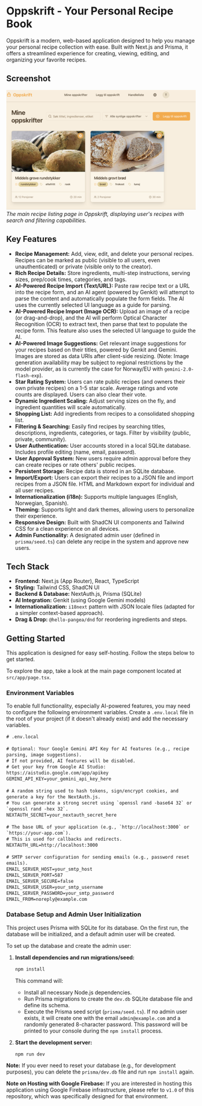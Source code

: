
# Oppskrift - Your Personal Recipe Book

Oppskrift is a modern, web-based application designed to help you manage your personal recipe collection with ease. Built with Next.js and Prisma, it offers a streamlined experience for creating, viewing, editing, and organizing your favorite recipes.

## Screenshot

![Oppskrift application showing a list of recipes including "Middels grove rundstykker" and "Middels grovt brød", with search and filter options visible.](./docs/screenshot.png)
*The main recipe listing page in Oppskrift, displaying user's recipes with search and filtering capabilities.*

## Key Features

*   **Recipe Management:** Add, view, edit, and delete your personal recipes. Recipes can be marked as public (visible to all users, even unauthenticated) or private (visible only to the creator).
*   **Rich Recipe Details:** Store ingredients, multi-step instructions, serving sizes, prep/cook times, categories, and tags.
*   **AI-Powered Recipe Import (Text/URL):** Paste raw recipe text or a URL into the recipe form, and an AI agent (powered by Genkit) will attempt to parse the content and automatically populate the form fields. The AI uses the currently selected UI language as a guide for parsing.
*   **AI-Powered Recipe Import (Image OCR):** Upload an image of a recipe (or drag-and-drop), and the AI will perform Optical Character Recognition (OCR) to extract text, then parse that text to populate the recipe form. This feature also uses the selected UI language to guide the AI.
*   **AI-Powered Image Suggestions:** Get relevant image suggestions for your recipes based on their titles, powered by Genkit and Gemini. Images are stored as data URIs after client-side resizing. (Note: Image generation availability may be subject to regional restrictions by the model provider, as is currently the case for Norway/EU with `gemini-2.0-flash-exp`).
*   **Star Rating System:** Users can rate public recipes (and owners their own private recipes) on a 1-5 star scale. Average ratings and vote counts are displayed. Users can also clear their vote.
*   **Dynamic Ingredient Scaling:** Adjust serving sizes on the fly, and ingredient quantities will scale automatically.
*   **Shopping List:** Add ingredients from recipes to a consolidated shopping list.
*   **Filtering & Searching:** Easily find recipes by searching titles, descriptions, ingredients, categories, or tags. Filter by visibility (public, private, community).
*   **User Authentication:** User accounts stored in a local SQLite database. Includes profile editing (name, email, password).
*   **User Approval System:** New users require admin approval before they can create recipes or rate others' public recipes.
*   **Persistent Storage:** Recipe data is stored in an SQLite database. 
*   **Import/Export:** Users can export their recipes to a JSON file and import recipes from a JSON file. HTML and Markdown export for individual and all user recipes.
*   **Internationalization (i18n):** Supports multiple languages (English, Norwegian, Spanish).
*   **Theming:** Supports light and dark themes, allowing users to personalize their experience.
*   **Responsive Design:** Built with ShadCN UI components and Tailwind CSS for a clean experience on all devices.
*   **Admin Functionality:** A designated admin user (defined in `prisma/seed.ts`) can delete any recipe in the system and approve new users.

## Tech Stack

*   **Frontend:** Next.js (App Router), React, TypeScript
*   **Styling:** Tailwind CSS, ShadCN UI
*   **Backend & Database:** NextAuth.js, Prisma (SQLite)
*   **AI Integration:** Genkit (using Google Gemini models)
*   **Internationalization:** `i18next` pattern with JSON locale files (adapted for a simpler context-based approach).
*   **Drag & Drop:** `@hello-pangea/dnd` for reordering ingredients and steps.

## Getting Started

This application is designed for easy self-hosting. Follow the steps below to get started.

To explore the app, take a look at the main page component located at `src/app/page.tsx`.

### Environment Variables

To enable full functionality, especially AI-powered features, you may need to configure the following environment variables. Create a `.env.local` file in the root of your project (if it doesn't already exist) and add the necessary variables.

```
# .env.local

# Optional: Your Google Gemini API Key for AI features (e.g., recipe parsing, image suggestions).
# If not provided, AI features will be disabled.
# Get your key from Google AI Studio: https://aistudio.google.com/app/apikey
GEMINI_API_KEY=your_gemini_api_key_here

# A random string used to hash tokens, sign/encrypt cookies, and generate a key for the NextAuth.js.
# You can generate a strong secret using `openssl rand -base64 32` or `openssl rand -hex 32`.
NEXTAUTH_SECRET=your_nextauth_secret_here

# The base URL of your application (e.g., `http://localhost:3000` or `https://your-app.com`).
# This is used for callbacks and redirects.
NEXTAUTH_URL=http://localhost:3000

# SMTP server configuration for sending emails (e.g., password reset emails).
EMAIL_SERVER_HOST=your_smtp_host
EMAIL_SERVER_PORT=587
EMAIL_SERVER_SECURE=false
EMAIL_SERVER_USER=your_smtp_username
EMAIL_SERVER_PASSWORD=your_smtp_password
EMAIL_FROM=noreply@example.com
```


### Database Setup and Admin User Initialization

This project uses Prisma with SQLite for its database. On the first run, the database will be initialized, and a default admin user will be created.

To set up the database and create the admin user:

1.  **Install dependencies and run migrations/seed:**
    ```bash
    npm install
    ```
    This command will:
    *   Install all necessary Node.js dependencies.
    *   Run Prisma migrations to create the `dev.db` SQLite database file and define its schema.
    *   Execute the Prisma seed script (`prisma/seed.ts`). If no admin user exists, it will create one with the email `admin@example.com` and a randomly generated 8-character password. This password will be printed to your console during the `npm install` process.

2.  **Start the development server:**
    ```bash
    npm run dev
    ```

**Note:** If you ever need to reset your database (e.g., for development purposes), you can delete the `prisma/dev.db` file and run `npm install` again.

**Note on Hosting with Google Firebase:** If you are interested in hosting this application using Google Firebase infrastructure, please refer to `v1.0` of this repository, which was specifically designed for that environment.

